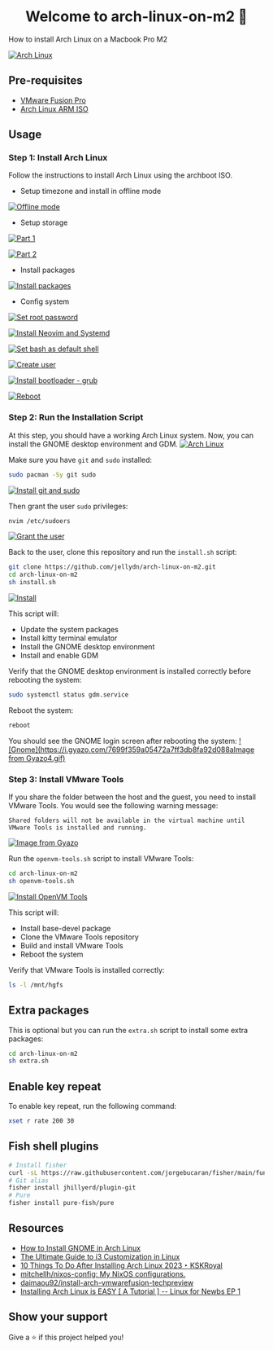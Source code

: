 <h1 align="center">Welcome to arch-linux-on-m2 👋</h1>
<p>
  How to install Arch Linux on a Macbook Pro M2
</p>

[![Arch Linux](https://i.gyazo.com/a741427b8452da194e6840ae613f4173.png)](https://gyazo.com/a741427b8452da194e6840ae613f4173)

## Pre-requisites

- [VMware Fusion Pro](https://blogs.vmware.com/teamfusion/2024/05/fusion-pro-now-available-free-for-personal-use.html)
- [Arch Linux ARM ISO](https://release.archboot.net/aarch64/latest/iso/)

## Usage

### Step 1: Install Arch Linux

Follow the instructions to install Arch Linux using the archboot ISO.

- Setup timezone and install in offline mode

[![Offline mode](https://i.gyazo.com/e5c5b2f659d581cd522d365e05386b7a.gif)](https://gyazo.com/e5c5b2f659d581cd522d365e05386b7a)

- Setup storage

[![Part 1](https://i.gyazo.com/67f9debdfd3535e834bab02c42f5beff.gif)](https://gyazo.com/67f9debdfd3535e834bab02c42f5beff)

[![Part 2](https://i.gyazo.com/eb204a7fafc1e161e3964fed95640e67.gif)](https://gyazo.com/eb204a7fafc1e161e3964fed95640e67)

- Install packages

[![Install packages](https://i.gyazo.com/9d5977732aa0c23bc6edfe39d3ef28a5.gif)](https://gyazo.com/9d5977732aa0c23bc6edfe39d3ef28a5)

- Config system

[![Set root password](https://i.gyazo.com/03668f605a12b4d4e91826f7d1222ecf.gif)](https://gyazo.com/03668f605a12b4d4e91826f7d1222ecf)

[![Install Neovim and Systemd](https://i.gyazo.com/7383ac8133d45c9543f9ae73e0c1b3a0.gif)](https://gyazo.com/7383ac8133d45c9543f9ae73e0c1b3a0)

[![Set bash as default shell](https://i.gyazo.com/4c88d05c8689f71be3da30f9afcca13a.gif)](https://gyazo.com/4c88d05c8689f71be3da30f9afcca13a)

[![Create user](https://i.gyazo.com/b4fdf52ba88bdca60a9a4089ba29287f.gif)](https://gyazo.com/b4fdf52ba88bdca60a9a4089ba29287f)

[![Install bootloader - grub](https://i.gyazo.com/08727354e037b848f55c6a11eba18d5d.gif)](https://gyazo.com/08727354e037b848f55c6a11eba18d5d)

[![Reboot](https://i.gyazo.com/7a459c94f32230efad20154a8f06aa38.gif)](https://gyazo.com/7a459c94f32230efad20154a8f06aa38)

### Step 2: Run the Installation Script

At this step, you should have a working Arch Linux system. Now, you can install the GNOME desktop environment and GDM.
[![Arch Linux](https://i.gyazo.com/b3041d675c46c481da5b01e8decfcfd1.gif)](https://gyazo.com/b3041d675c46c481da5b01e8decfcfd1)

Make sure you have `git` and `sudo` installed:

```sh
sudo pacman -Sy git sudo
```

[![Install git and sudo](https://i.gyazo.com/0e5efd00c54c066df26275cee93e63fb.gif)](https://gyazo.com/0e5efd00c54c066df26275cee93e63fb)

Then grant the user `sudo` privileges:

```sh
nvim /etc/sudoers
```

[![Grant the user](https://i.gyazo.com/13d82ba0055e39849a4c8fa6a2741dc1.gif)](https://gyazo.com/13d82ba0055e39849a4c8fa6a2741dc1)

Back to the user, clone this repository and run the `install.sh` script:

```sh
git clone https://github.com/jellydn/arch-linux-on-m2.git
cd arch-linux-on-m2
sh install.sh
```

[![Install](https://i.gyazo.com/5ed1527bf07899ae6fe27b17f5c3c9d3.gif)](https://gyazo.com/5ed1527bf07899ae6fe27b17f5c3c9d3)

This script will:

- Update the system packages
- Install kitty terminal emulator
- Install the GNOME desktop environment
- Install and enable GDM

Verify that the GNOME desktop environment is installed correctly before rebooting the system:

```sh
sudo systemctl status gdm.service
```

Reboot the system:

```sh
reboot
```

You should see the GNOME login screen after rebooting the system:
[![Gnome](https://i.gyazo.com/7699f359a05472a7ff3db8fa92d088aImage from Gyazo4.gif)](https://gyazo.com/7699f359a05472a7ff3db8fa92d088a4)

### Step 3: Install VMware Tools

If you share the folder between the host and the guest, you need to install VMware Tools. You would see the following warning message:

```
Shared folders will not be available in the virtual machine until VMware Tools is installed and running.
```

[![Image from Gyazo](https://i.gyazo.com/73f69ac3da68a54e9fc594f3440af631.gif)](https://gyazo.com/73f69ac3da68a54e9fc594f3440af631)

Run the `openvm-tools.sh` script to install VMware Tools:

```sh
cd arch-linux-on-m2
sh openvm-tools.sh
```

[![Install OpenVM Tools](https://i.gyazo.com/d6f184300cae564038ddb1f4043f2a14.gif)](https://gyazo.com/d6f184300cae564038ddb1f4043f2a14)

This script will:

- Install base-devel package
- Clone the VMware Tools repository
- Build and install VMware Tools
- Reboot the system

Verify that VMware Tools is installed correctly:

```sh
ls -l /mnt/hgfs
```

## Extra packages

This is optional but you can run the `extra.sh` script to install some extra packages:

```sh
cd arch-linux-on-m2
sh extra.sh
```

## Enable key repeat

To enable key repeat, run the following command:

```sh
xset r rate 200 30
```

## Fish shell plugins

```sh
# Install fisher
curl -sL https://raw.githubusercontent.com/jorgebucaran/fisher/main/functions/fisher.fish | source && fisher install jorgebucaran/fisher
# Git alias
fisher install jhillyerd/plugin-git
# Pure
fisher install pure-fish/pure
```

## Resources

- [How to Install GNOME in Arch Linux](https://phoenixnap.com/kb/arch-linux-gnome)
- [The Ultimate Guide to i3 Customization in Linux](https://itsfoss.com/i3-customization/)
- [10 Things To Do After Installing Arch Linux 2023 ‣ KSKRoyal](https://kskroyal.com/10-things-to-do-after-installing-arch-linux-2023/)
- [mitchellh/nixos-config: My NixOS configurations.](https://github.com/mitchellh/nixos-config)
- [daimaou92/install-arch-vmwarefusion-techpreview](https://github.com/daimaou92/install-arch-vmwarefusion-techpreview)
- [Installing Arch Linux is EASY [ A Tutorial ] -- Linux for Newbs EP 1](https://www.youtube.com/watch?v=8YE1LlTxfMQ)

## Show your support

Give a ⭐️ if this project helped you!
